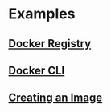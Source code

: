 # Examples

## [Docker Registry](./docker-registry)
## [Docker CLI](./docker-cli)
## [Creating an Image](./creating-an-image)
